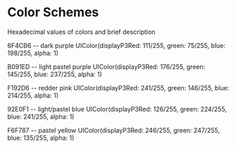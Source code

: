 #  Color Schemes

Hexadecimal values of colors and brief description

6F4CB6 -- dark purple
UIColor(displayP3Red: 111/255, green: 75/255, blue: 198/255, alpha: 1)

B091ED -- light pastel purple
UIColor(displayP3Red: 176/255, green: 145/255, blue: 237/255, alpha: 1)

F192D6 -- redder pink 
UIColor(displayP3Red: 241/255, green: 146/255, blue: 214/255, alpha: 1)

92E0F1 -- light/pastel blue
UIColor(displayP3Red: 126/255, green: 224/255, blue: 241/255, alpha: 1)

F6F787 -- pastel yellow
UIColor(displayP3Red: 246/255, green: 247/255, blue: 135/255, alpha: 1)
